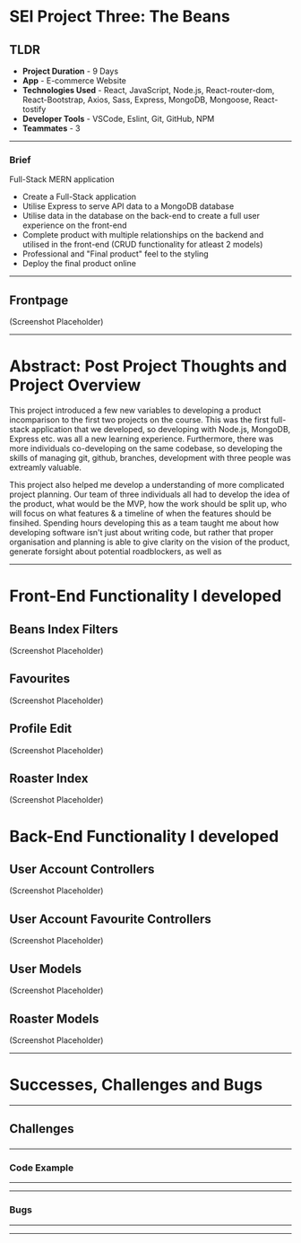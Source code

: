 # SEI Project Three: The Beans


## TLDR
- **Project Duration** - 9 Days
- **App** - E-commerce Website
- **Technologies Used** - React, JavaScript, Node.js, React-router-dom, React-Bootstrap, Axios, Sass, Express, MongoDB, Mongoose, React-tostify 
- **Developer Tools** - VSCode, Eslint, Git, GitHub, NPM
- **Teammates** - 3
____

### Brief

Full-Stack MERN application

- Create a Full-Stack application
- Utilise Express to serve API data to a MongoDB database
- Utilise data in the database on the back-end to create a full user experience on the front-end
- Complete product with multiple relationships on the backend and utilised in the front-end (CRUD functionality for atleast 2 models)
- Professional and "Final product" feel to the styling
- Deploy the final product online
____

## Frontpage
 (Screenshot Placeholder)
____

# Abstract: Post Project Thoughts and Project Overview

This project introduced a few new variables to developing a product incomparison to the first two projects on the course. This was the first full-stack application that we developed, so developing with Node.js, MongoDB, Express etc. was all a new learning experience. Furthermore, there was more individuals co-developing on the same codebase, so developing the skills of managing git, github, branches, development with three people was extreamly valuable. 

This project also helped me develop a understanding of more complicated project planning. Our team of three individuals all had to develop the idea of the product, what would be the MVP, how the work should be split up, who will focus on what features & a timeline of when the features should be finsihed. Spending hours developing this as a team taught me about how developing software isn't just about writing code, but rather that proper organisation and planning is able to give clarity on the vision of the product, generate forsight about potential roadblockers, as well as 



____

# Front-End Functionality I developed

## Beans Index Filters
 (Screenshot Placeholder)

## Favourites 
 (Screenshot Placeholder)

 ## Profile Edit
 (Screenshot Placeholder)

 ## Roaster Index
 (Screenshot Placeholder)


 # Back-End Functionality I developed

## User Account Controllers
 (Screenshot Placeholder)

 ## User Account Favourite Controllers
 (Screenshot Placeholder)

 ## User Models
 (Screenshot Placeholder)

  ## Roaster Models
 (Screenshot Placeholder)
____

# Successes, Challenges and Bugs



____

## Challenges

### 


____
### Code Example
____

____
### Bugs

____
____